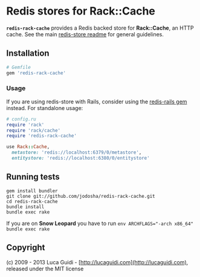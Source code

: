 # Redis stores for Rack::Cache

__`redis-rack-cache`__ provides a Redis backed store for __Rack::Cache__, an HTTP cache. See the main [redis-store readme](https://github.com/jodosha/redis-store) for general guidelines.

## Installation

```ruby
# Gemfile
gem 'redis-rack-cache'
```

### Usage

If you are using redis-store with Rails, consider using the [redis-rails gem](https://github.com/jodosha/redis-store/tree/master/redis-rails) instead. For standalone usage:

```ruby
# config.ru
require 'rack'
require 'rack/cache'
require 'redis-rack-cache'

use Rack::Cache,
  metastore: 'redis://localhost:6379/0/metastore',
  entitystore: 'redis://localhost:6380/0/entitystore'
```

## Running tests

```shell
gem install bundler
git clone git://github.com/jodosha/redis-rack-cache.git
cd redis-rack-cache
bundle install
bundle exec rake
```

If you are on **Snow Leopard** you have to run `env ARCHFLAGS="-arch x86_64" bundle exec rake`

## Copyright

(c) 2009 - 2013 Luca Guidi - [http://lucaguidi.com](http://lucaguidi.com), released under the MIT license
